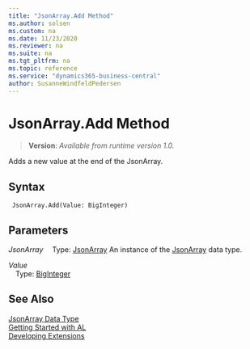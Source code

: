 ```yaml
---
title: "JsonArray.Add Method"
ms.author: solsen
ms.custom: na
ms.date: 11/23/2020
ms.reviewer: na
ms.suite: na
ms.tgt_pltfrm: na
ms.topic: reference
ms.service: "dynamics365-business-central"
author: SusanneWindfeldPedersen
---
```

[//]: # (START>DO_NOT_EDIT)
[//]: # (IMPORTANT:Do not edit any of the content between here and the END>DO_NOT_EDIT.)
[//]: # (Any modifications should be made in the .xml files in the ModernDev repo.)
# JsonArray.Add Method
> **Version**: _Available from runtime version 1.0._

Adds a new value at the end of the JsonArray.


## Syntax
```
 JsonArray.Add(Value: BigInteger)
```
## Parameters
*JsonArray*
&emsp;Type: [JsonArray](jsonarray-data-type.md)
An instance of the [JsonArray](jsonarray-data-type.md) data type.

*Value*  
&emsp;Type: [BigInteger](../biginteger/biginteger-data-type.md)  
  



[//]: # (IMPORTANT: END>DO_NOT_EDIT)
## See Also
[JsonArray Data Type](jsonarray-data-type.md)  
[Getting Started with AL](../../devenv-get-started.md)  
[Developing Extensions](../../devenv-dev-overview.md)